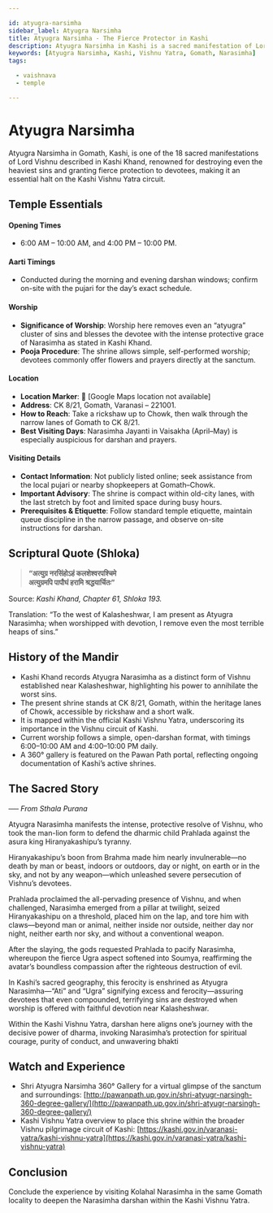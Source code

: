 ```yaml
---

id: atyugra-narsimha
sidebar_label: Atyugra Narsimha
title: Atyugra Narsimha - The Fierce Protector in Kashi
description: Atyugra Narsimha in Kashi is a sacred manifestation of Lord Vishnu, renowned for destroying the heaviest sins and granting fierce protection to devotees.
keywords: [Atyugra Narsimha, Kashi, Vishnu Yatra, Gomath, Narasimha]
tags:

  - vaishnava
  - temple

---
```


# Atyugra Narsimha

Atyugra Narsimha in Gomath, Kashi, is one of the 18 sacred manifestations of Lord Vishnu described in Kashi Khand, renowned for destroying even the heaviest sins and granting fierce protection to devotees, making it an essential halt on the Kashi Vishnu Yatra circuit.

## Temple Essentials

#### Opening Times
* 6:00 AM – 10:00 AM, and 4:00 PM – 10:00 PM.

#### Aarti Timings
* Conducted during the morning and evening darshan windows; confirm on-site with the pujari for the day’s exact schedule.

#### Worship
* **Significance of Worship**: Worship here removes even an “atyugra” cluster of sins and blesses the devotee with the intense protective grace of Narasimha as stated in Kashi Khand.
* **Pooja Procedure**: The shrine allows simple, self-performed worship; devotees commonly offer flowers and prayers directly at the sanctum.

#### Location
* **Location Marker**: 📍 [Google Maps location not available]
* **Address**: CK 8/21, Gomath, Varanasi – 221001.
* **How to Reach**: Take a rickshaw up to Chowk, then walk through the narrow lanes of Gomath to CK 8/21.
* **Best Visiting Days**: Narasimha Jayanti in Vaisakha (April–May) is especially auspicious for darshan and prayers.

#### Visiting Details
* **Contact Information**: Not publicly listed online; seek assistance from the local pujari or nearby shopkeepers at Gomath–Chowk.
* **Important Advisory**: The shrine is compact within old-city lanes, with the last stretch by foot and limited space during busy hours.
* **Prerequisites & Etiquette**: Follow standard temple etiquette, maintain queue discipline in the narrow passage, and observe on-site instructions for darshan.

## Scriptural Quote (Shloka)

> **“अत्युग्र नरसिंहोऽहं कलशेश्वरपश्चिमे**<br/>
> **अत्युग्रमपि पापौघं हरामि श्रद्धयार्चितः”**

Source: *Kashi Khand, Chapter 61, Shloka 193.*

Translation: “To the west of Kalasheshwar, I am present as Atyugra Narasimha; when worshipped with devotion, I remove even the most terrible heaps of sins.”

## History of the Mandir

  * Kashi Khand records Atyugra Narasimha as a distinct form of Vishnu established near Kalasheshwar, highlighting his power to annihilate the worst sins.
  * The present shrine stands at CK 8/21, Gomath, within the heritage lanes of Chowk, accessible by rickshaw and a short walk.
  * It is mapped within the official Kashi Vishnu Yatra, underscoring its importance in the Vishnu circuit of Kashi.
  * Current worship follows a simple, open-darshan format, with timings 6:00–10:00 AM and 4:00–10:00 PM daily.
  * A 360° gallery is featured on the Pawan Path portal, reflecting ongoing documentation of Kashi’s active shrines.

## The Sacred Story

*── From Sthala Purana*

Atyugra Narasimha manifests the intense, protective resolve of Vishnu, who took the man-lion form to defend the dharmic child Prahlada against the asura king Hiranyakashipu’s tyranny.

Hiranyakashipu’s boon from Brahma made him nearly invulnerable—no death by man or beast, indoors or outdoors, day or night, on earth or in the sky, and not by any weapon—which unleashed severe persecution of Vishnu’s devotees.

Prahlada proclaimed the all-pervading presence of Vishnu, and when challenged, Narasimha emerged from a pillar at twilight, seized Hiranyakashipu on a threshold, placed him on the lap, and tore him with claws—beyond man or animal, neither inside nor outside, neither day nor night, neither earth nor sky, and without a conventional weapon.

After the slaying, the gods requested Prahlada to pacify Narasimha, whereupon the fierce Ugra aspect softened into Soumya, reaffirming the avatar’s boundless compassion after the righteous destruction of evil.

In Kashi’s sacred geography, this ferocity is enshrined as Atyugra Narasimha—“Ati” and “Ugra” signifying excess and ferocity—assuring devotees that even compounded, terrifying sins are destroyed when worship is offered with faithful devotion near Kalasheshwar.

Within the Kashi Vishnu Yatra, darshan here aligns one’s journey with the decisive power of dharma, invoking Narasimha’s protection for spiritual courage, purity of conduct, and unwavering bhakti

## Watch and Experience

  * Shri Atyugra Narsimha 360° Gallery for a virtual glimpse of the sanctum and surroundings: [http://pawanpath.up.gov.in/shri-atyugr-narsingh-360-degree-gallery/](http://pawanpath.up.gov.in/shri-atyugr-narsingh-360-degree-gallery/)
  * Kashi Vishnu Yatra overview to place this shrine within the broader Vishnu pilgrimage circuit of Kashi: [https://kashi.gov.in/varanasi-yatra/kashi-vishnu-yatra](https://kashi.gov.in/varanasi-yatra/kashi-vishnu-yatra)

## Conclusion

Conclude the experience by visiting Kolahal Narasimha in the same Gomath locality to deepen the Narasimha darshan within the Kashi Vishnu Yatra.
